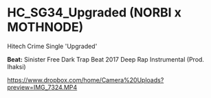 # HC_SG34_Upgraded (NORBI x MOTHNODE)
Hitech Crime Single 'Upgraded'

**Beat:** Sinister Free Dark Trap Beat 2017 Deep Rap Instrumental (Prod. Ihaksi)

https://www.dropbox.com/home/Camera%20Uploads?preview=IMG_7324.MP4
